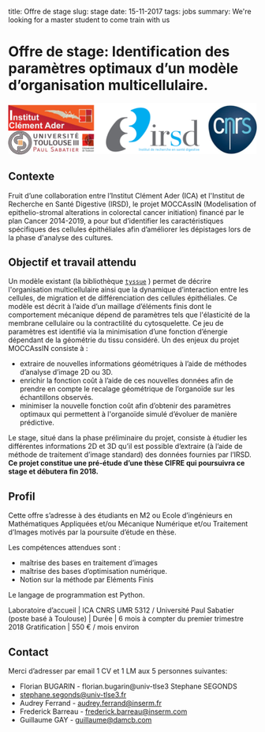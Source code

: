 title: Offre de stage
slug: stage
date: 15-11-2017
tags: jobs
summary: We're looking for a master student to come train with us

# Offre de stage: Identification des paramètres optimaux d’un modèle d’organisation multicellulaire.

![logos](images/logos_stageICA.png)

## Contexte

Fruit d’une collaboration entre l’Institut Clément Ader (ICA) et
l'Institut de Recherche en Santé Digestive (IRSD), le projet MOCCAssIN
(Modelisation of epithelio-stromal alterations in colorectal cancer
initiation) financé par le plan Cancer 2014-2019, a pour but
d’identifier les caractéristiques spécifiques des cellules
épithéliales afin d’améliorer les dépistages lors de la phase
d'analyse des cultures.

## Objectif et travail attendu

Un modèle existant (la bibliothèque
[`tyssue`](https://github.com/damcb/tyssue) ) permet de décrire
l'organisation multicellulaire ainsi que la dynamique d’interaction
entre les cellules, de migration et de différenciation des cellules
épithéliales. Ce modèle est décrit à l’aide d’un maillage d’éléments
finis dont le comportement mécanique dépend de paramètres tels que
l'élasticité de la membrane cellulaire ou la contractilité du
cytosquelette. Ce jeu de paramètres est identifié via la minimisation
d’une fonction d’énergie dépendant de la géométrie du tissu
considéré. Un des enjeux du projet MOCCAssIN consiste à :

* extraire de nouvelles informations géométriques à l’aide de méthodes d’analyse
d’image 2D ou 3D.
* enrichir la fonction coût à l’aide de ces nouvelles données afin de
prendre en compte le recalage géométrique de l’organoïde sur les
échantillons observés.
* minimiser la nouvelle fonction coût afin d’obtenir des paramètres
optimaux qui permettent à l'organoïde simulé d’évoluer de manière
prédictive.

Le stage, situé dans la phase préliminaire du projet,
consiste à étudier les différentes informations 2D et 3D qu’il est
possible d’extraire (à l’aide de méthode de traitement d’image
standard) des données fournies par l’IRSD. **Ce projet constitue une
pré-étude d’une thèse CIFRE qui poursuivra ce stage et débutera
fin 2018.**

## Profil

Cette offre s’adresse à des étudiants en M2 ou Ecole d’ingénieurs en Mathématiques Appliquées et/ou
Mécanique Numérique et/ou Traitement d’Images motivés par la poursuite d’étude en thèse.

Les compétences attendues sont :
* maîtrise des bases en traitement d’images
* maîtrise des bases d’optimisation numérique.
* Notion sur la méthode par Eléments Finis

Le langage de programmation est Python.

Laboratoire d’accueil | ICA CNRS UMR 5312 / Université Paul Sabatier (poste basé à Toulouse) |
Durée                 | 6 mois à compter du premier trimestre 2018
Gratification         | 550 € / mois environ

## Contact

Merci d’adresser par email 1 CV et 1 LM aux 5 personnes suivantes:
- Florian BUGARIN - florian.bugarin@univ-tlse3 Stephane SEGONDS
- stephane.segonds@univ-tlse3.fr
- Audrey Ferrand - audrey.ferrand@inserm.fr
- Frederick Barreau - frederick.barreau@inserm.com
- Guillaume GAY - guillaume@damcb.com
